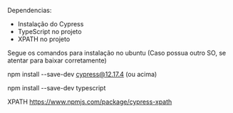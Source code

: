 Dependencias: 
* Instalação do Cypress
* TypeScript no projeto
* XPATH no projeto

Segue os comandos para instalação no ubuntu (Caso possua outro SO, se atentar para baixar corretamente)

​npm install --save-dev cypress@12.17.4 (ou acima) 

npm install --save-dev typescript

XPATH
https://www.npmjs.com/package/cypress-xpath
